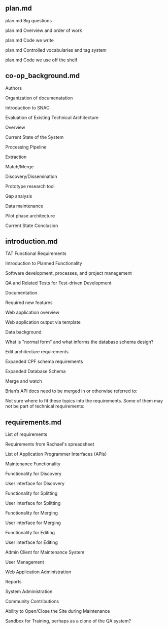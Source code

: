 
plan.md
--------

plan.md Big questions

plan.md Overview and order of work

plan.md Code we write

plan.md Controlled vocabularies and tag system 

plan.md Code we use off the shelf

co-op_background.md
-----

Authors

Organization of documenatation

Introduction to SNAC

Evaluation of Existing Technical Architecture

Overview

Current State of the System

Processing Pipeline

Extraction

Match/Merge

Discovery/Dissemination

Prototype research tool

Gap analysis

Data maintenance

Pilot phase architecture

Current State Conclusion


introduction.md
--------

TAT Functional Requirements

Introduction to Planned Functionality

Software development, processes, and project management

QA and Related Tests for Test-driven Development

Documentation

Required new features

Web application overview

Web application output via template

Data background

What is "normal form" and what informs the database schema design?

Edit architecture requirements

Expanded CPF schema requirements

Expanded Database Schema

Merge and watch

Brian’s API docs need to be merged in or otherwise referred to:

Not sure where to fit these topics into the requirements. Some of them may not be part of technical requirements:


requirements.md
----

List of requirements

Requirements from Rachael's spreadsheet

List of Application Programmer Interfaces (APIs)

Maintenance Functionality

Functionality for Discovery

User interface for Discovery

Functionality for Splitting

User interface for Splitting

Functionality for Merging

User interface for Merging

Functionality for Editing

User interface for Editing

Admin Client for Maintenance System

User Management

Web Application Administration

Reports

System Administration

Community Contributions

Ability to Open/Close the Site during Maintenance

Sandbox for Training, perhaps as a clone of the QA system?

